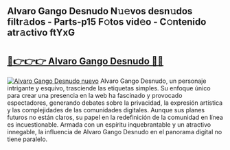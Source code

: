 ## Alvaro Gango Desnudo N𝚞𝚎vos desn𝚞dos filtr𝚊dos - Parts-p15 F𝚘tos vid𝚎o - C𝚘ntenido atr𝚊ctivo ftYxG

# <h2><a href="http://mb1xfyf.tromn.icu/?c=Alvaro+Gango+Desnudo">🔗👉👉👉 Alvaro Gango Desnudo 🔗🔗</a></h2>

[![Alvaro Gango Desnudo nuevo](https://i.imgur.com/pEAQMta.gif)](http://mb1xfyf.tromn.icu/?c=Alvaro+Gango+Desnudo)
Alvaro Gango Desnudo, un personaje intrigante y esquivo, trasciende las etiquetas simples. Su enfoque único para crear una presencia en la web ha fascinado y provocado espectadores, generando debates sobre la privacidad, la expresión artística y las complejidades de las comunidades digitales. Aunque sus planes futuros no están claros, su papel en la redefinición de la comunidad en línea es incuestionable. Armada con un espíritu inquebrantable y un atractivo innegable, la influencia de Alvaro Gango Desnudo en el panorama digital no tiene paralelo.
